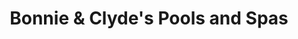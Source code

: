 ---
title: "Bonnie & Clyde's Pools and Spas"
url: /burleson/bonnie-und-clydes-pools-and-spas/
shop: Pool
---